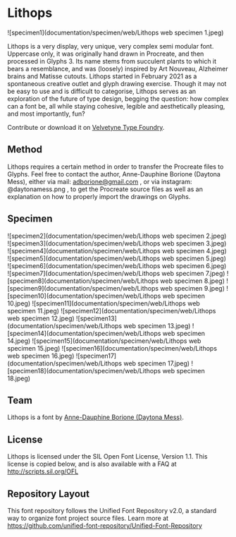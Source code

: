# Lithops

![specimen1](documentation/specimen/web/Lithops web specimen 1.jpeg)

Lithops is a very display, very unique, very complex semi modular font. Uppercase only, it was originally hand drawn in Procreate, and then processed in Glyphs 3. Its name stems from succulent plants to which it bears a resemblance, and was (loosely) inspired by Art Nouveau, Alzheimer brains and Matisse cutouts. Lithops started in February 2021 as a spontaneous creative outlet and glyph drawing exercise. Though it may not be easy to use and is difficult to categorise, Lithops serves as an exploration of the future of type design, begging the question: how complex can a font be, all while staying cohesive, legible and aesthetically pleasing, and most importantly, fun?

Contribute or download it on [Velvetyne Type Foundry](http://velvetyne.fr/fonts/lithops/).

## Method
Lithops requires a certain method in order to transfer the Procreate files to Glyphs. Feel free to contact the author, Anne-Dauphine Borione (Daytona Mess), either via mail: adborione@gmail.com , or via instagram: @daytonamess.png , to get the Procreate source files as well as an explanation on how to properly import the drawings on Glyphs.

## Specimen

![specimen2](documentation/specimen/web/Lithops web specimen 2.jpeg)
![specimen3](documentation/specimen/web/Lithops web specimen 3.jpeg)
![specimen4](documentation/specimen/web/Lithops web specimen 4.jpeg)
![specimen5](documentation/specimen/web/Lithops web specimen 5.jpeg)
![specimen6](documentation/specimen/web/Lithops web specimen 6.jpeg)
![specimen7](documentation/specimen/web/Lithops web specimen 7.jpeg)
![specimen8](documentation/specimen/web/Lithops web specimen 8.jpeg)
![specimen9](documentation/specimen/web/Lithops web specimen 9.jpeg)
![specimen10](documentation/specimen/web/Lithops web specimen 10.jpeg)
![specimen11](documentation/specimen/web/Lithops web specimen 11.jpeg)
![specimen12](documentation/specimen/web/Lithops web specimen 12.jpeg)
![specimen13](documentation/specimen/web/Lithops web specimen 13.jpeg)
![specimen14](documentation/specimen/web/Lithops web specimen 14.jpeg)
![specimen15](documentation/specimen/web/Lithops web specimen 15.jpeg)
![specimen16](documentation/specimen/web/Lithops web specimen 16.jpeg)
![specimen17](documentation/specimen/web/Lithops web specimen 17.jpeg)
![specimen18](documentation/specimen/web/Lithops web specimen 18.jpeg)

## Team

Lithops is a font by [Anne-Dauphine Borione (Daytona Mess)](https://www.daytonamess.com).

## License

Lithops is licensed under the SIL Open Font License, Version 1.1.
This license is copied below, and is also available with a FAQ at
http://scripts.sil.org/OFL

## Repository Layout

This font repository follows the Unified Font Repository v2.0,
a standard way to organize font project source files. Learn more at
https://github.com/unified-font-repository/Unified-Font-Repository
